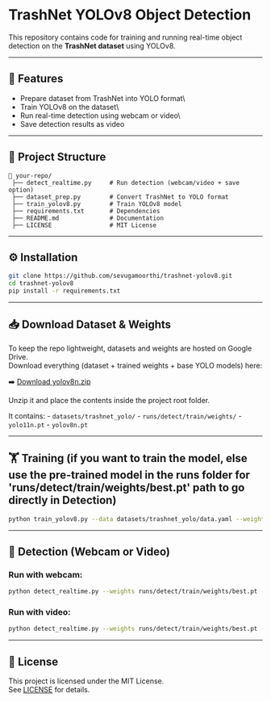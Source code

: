 # TrashNet YOLOv8 Object Detection

This repository contains code for training and running real-time object
detection on the **TrashNet dataset** using YOLOv8.

------------------------------------------------------------------------

## 🚀 Features

-   Prepare dataset from TrashNet into YOLO format\
-   Train YOLOv8 on the dataset\
-   Run real-time detection using webcam or video\
-   Save detection results as video

------------------------------------------------------------------------

## 📂 Project Structure

    📂 your-repo/
     ├── detect_realtime.py     # Run detection (webcam/video + save option)
     ├── dataset_prep.py        # Convert TrashNet to YOLO format
     ├── train_yolov8.py        # Train YOLOv8 model
     ├── requirements.txt       # Dependencies
     ├── README.md              # Documentation
     ├── LICENSE                # MIT License

------------------------------------------------------------------------

## ⚙️ Installation

``` bash
git clone https://github.com/sevugamoorthi/trashnet-yolov8.git
cd trashnet-yolov8
pip install -r requirements.txt
```

------------------------------------------------------------------------

## 📥 Download Dataset & Weights

To keep the repo lightweight, datasets and weights are hosted on Google
Drive.\
Download everything (dataset + trained weights + base YOLO models) here:

➡️ [Download yolov8n.zip](https://drive.google.com/file/d/1rMeE8buFFiBNSf9_fgFkMMIhPq6NhkyV/view?usp=sharing)

Unzip it and place the contents inside the project root folder.

It contains: - `datasets/trashnet_yolo/` -
`runs/detect/train/weights/` - `yolo11n.pt` - `yolov8n.pt`

------------------------------------------------------------------------

## 🏋️ Training (if you want to train the model, else use the pre-trained model in the runs folder for 'runs/detect/train/weights/best.pt' path to go directly in Detection) 

``` bash
python train_yolov8.py --data datasets/trashnet_yolo/data.yaml --weights yolov8n.pt --epochs 50
```

------------------------------------------------------------------------

## 🎥 Detection (Webcam or Video)

### Run with webcam:

``` bash
python detect_realtime.py --weights runs/detect/train/weights/best.pt --source 0 --save output.mp4
```

### Run with video:

``` bash
python detect_realtime.py --weights runs/detect/train/weights/best.pt --source input_video.mp4 --save output.mp4
```

------------------------------------------------------------------------

## 📜 License

This project is licensed under the MIT License.\
See [LICENSE](LICENSE) for details.
